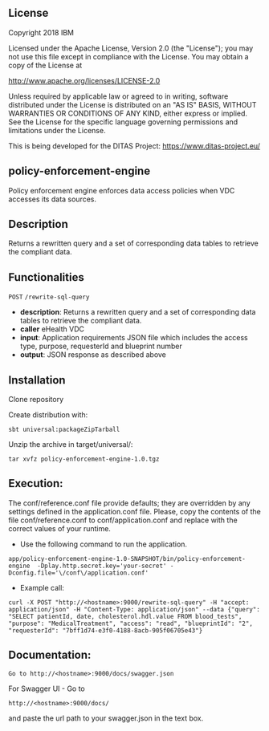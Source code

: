 ## License 
Copyright 2018 IBM

Licensed under the Apache License, Version 2.0 (the "License"); you may not
use this file except in compliance with the License. You may obtain a copy of
the License at

http://www.apache.org/licenses/LICENSE-2.0

Unless required by applicable law or agreed to in writing, software
distributed under the License is distributed on an "AS IS" BASIS, WITHOUT
WARRANTIES OR CONDITIONS OF ANY KIND, either express or implied. See the
License for the specific language governing permissions and limitations under
the License.

This is being developed for the DITAS Project: https://www.ditas-project.eu/

## policy-enforcement-engine

Policy enforcement engine enforces data access policies when VDC accesses its data sources. 

## Description 

Returns a rewritten query and a set of corresponding data tables to retrieve the compliant data.

## Functionalities

`POST` `/rewrite-sql-query`

  * **description**: Returns a rewritten query and a set of corresponding data tables to
    retrieve the compliant data. 
  * **caller** eHealth VDC
  * **input**: Application requirements JSON file which includes the access type, purpose, requesterId and blueprint number
  * **output**: JSON response as described above

## Installation
Clone repository

Create distribution with:
```
sbt universal:packageZipTarball
```

Unzip the archive in target/universal/:
```
tar xvfz policy-enforcement-engine-1.0.tgz
```


## Execution:

The conf/reference.conf file provide defaults; they are overridden by any settings defined in the application.conf file. Please, copy the contents of the file conf/reference.conf to conf/application.conf and replace with the correct values of your runtime.

* Use the following command to run the application.

```
app/policy-enforcement-engine-1.0-SNAPSHOT/bin/policy-enforcement-engine  -Dplay.http.secret.key='your-secret' -Dconfig.file='\/conf\/application.conf'
```

* Example call:
```
curl -X POST "http://<hostname>:9000/rewrite-sql-query" -H "accept: application/json" -H "Content-Type: application/json" --data {"query": "SELECT patientId, date, cholesterol.hdl.value FROM blood_tests", "purpose": "MedicalTreatment", "access": "read", "blueprintId": "2", "requesterId": "7bff1d74-e3f0-4188-8acb-905f06705e43"}
```

## Documentation:
```
Go to http://<hostname>:9000/docs/swagger.json 
```

For Swagger UI - Go to 
```
http://<hostname>:9000/docs/ 
```
and paste the url path to your swagger.json in the text box.

